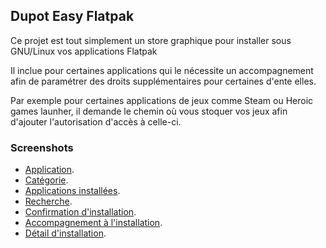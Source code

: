 ## Dupot Easy Flatpak

Ce projet est tout simplement un store graphique pour installer sous GNU/Linux vos applications Flatpak

Il inclue pour certaines applications qui le nécessite un accompagnement afin de paramétrer des droits supplémentaires pour certaines d'ente elles.

Par exemple pour certaines applications de jeux comme Steam ou Heroic games launher, il demande le chemin où vous stoquer vos jeux afin d'ajouter l'autorisation d'accès à celle-ci.

### Screenshots

- [Application](/images/screenshots/dupotEasyFlatpak/Screenshot_home.png "Application").
- [Catégorie](/images/screenshots/dupotEasyFlatpak/Screenshot_category.png "Application").
- [Applications installées](/images/screenshots/dupotEasyFlatpak/Screenshot_03.png "Application").
- [Recherche](/images/screenshots/dupotEasyFlatpak/Screenshot_installed_applications.png "Application").
- [Confirmation d'installation](/images/screenshots/dupotEasyFlatpak/Screenshot_update_availables.png "Application").
- [Accompagnement à l'installation](/images/screenshots/dupotEasyFlatpak/Screenshot_search.png "Application").
- [Détail d'installation](/images/screenshots/dupotEasyFlatpak/Screenshot_application_steam.png "Application").
